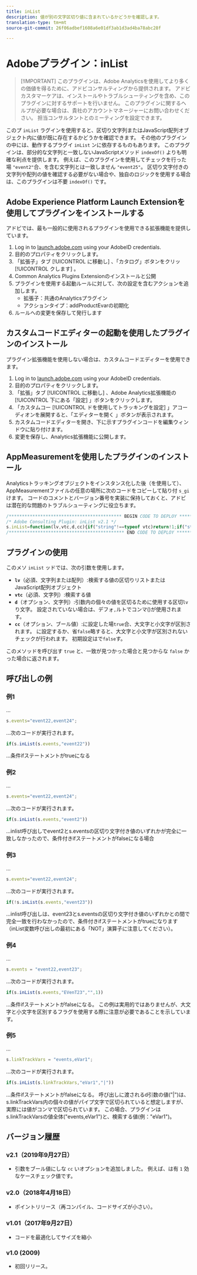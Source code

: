 ```yaml
---
title: inList
description: 値が別の文字区切り値に含まれているかどうかを確認します。
translation-type: tm+mt
source-git-commit: 26f06adbef1608a6e01df3ab1d3ad4ba78abc28f

---
```



# Adobeプラグイン：inList

> [!IMPORTANT] このプラグインは、Adobe Analyticsを使用してより多くの価値を得るために、アドビコンサルティングから提供されます。 アドビカスタマーケアは、インストールやトラブルシューティングを含め、このプラグインに対するサポートを行いません。 このプラグインに関するヘルプが必要な場合は、貴社のアカウントマネージャーにお問い合わせください。 担当コンサルタントとのミーティングを設定できます。

このプ `inList` ラグインを使用すると、区切り文字列またはJavaScript配列オブジェクト内に値が既に存在するかどうかを確認できます。 その他のプラグインの中には、動作するプラグイ `inList` ンに依存するものもあります。 このプラグインは、部分的な文字列と一致しないJavaScriptメソッド `indexOf()` よりも明確な利点を提供します。 例えば、このプラグインを使用してチェックを行った場 `"event2"`合、を含む文字列とは一致しません `"event25"`。 区切り文字付きの文字列や配列の値を確認する必要がない場合や、独自のロジックを使用する場合は、このプラグインは不要 `indexOf()` です。

## Adobe Experience Platform Launch Extensionを使用してプラグインをインストールする

アドビでは、最も一般的に使用されるプラグインを使用できる拡張機能を提供しています。

1. Log in to [launch.adobe.com](https://launch.adobe.com) using your AdobeID credentials.
1. 目的のプロパティをクリックします。
1. 「拡張子」タブ [!UICONTROL に移動し] 、「カタログ」ボタンをクリッ [!UICONTROL クします] 。
1. Common Analytics Plugins  Extensionのインストールと公開
1. プラグインを使用する起動ルールに対して、次の設定を含むアクションを追加します。
   * 拡張子：共通のAnalyticsプラグイン
   * アクションタイプ：addProductEvarの初期化
1. ルールへの変更を保存して発行します

## カスタムコードエディターの起動を使用したプラグインのインストール

プラグイン拡張機能を使用しない場合は、カスタムコードエディターを使用できます。

1. Log in to [launch.adobe.com](https://launch.adobe.com) using your AdobeID credentials.
1. 目的のプロパティをクリックします。
1. 「拡張」タブ [!UICONTROL に移動し] 、Adobe Analytics拡張機能の [!UICONTROL 下にある「設定] 」ボタンをクリックします。
1. 「カスタムコー [!UICONTROL ドを使用してトラッキングを設定] 」アコーディオンを展開すると、「エディターを開く  」ボタンが表示されます。
1. カスタムコードエディターを開き、下に示すプラグインコードを編集ウィンドウに貼り付けます。
1. 変更を保存し、Analytics拡張機能に公開します。

## AppMeasurementを使用したプラグインのインストール

Analyticsトラッキングオブジェクトをインスタンス化した後（を使用して）、AppMeasurementファイルの任意の場所に次のコードをコピーして貼り付 `s_gi`けます。 コードのコメントとバージョン番号を実装に保持しておくと、アドビは潜在的な問題のトラブルシューティングに役立ちます。

```js
/******************************************* BEGIN CODE TO DEPLOY *******************************************/
/* Adobe Consulting Plugin: inList v2.1 */
s.inList=function(lv,vtc,d,cc){if("string"!==typeof vtc)return!1;if("string"===typeof lv)lv=lv.split(d||",");else if("object"!== typeof lv)return!1;d=0;for(var e=lv.length;d<e;d++)if(1==cc&&vtc===lv[d]||vtc.toLowerCase()===lv[d].toLowerCase())return!0;return!1};
/******************************************** END CODE TO DEPLOY ********************************************/
```

## プラグインの使用

このメソ `inList` ッドでは、次の引数を使用します。

* **`lv`**（必須、文字列または配列）:検索する値の区切りリストまたはJavaScript配列オブジェクト
* **`vtc`**（必須、文字列）:検索する値
* **`d`**（オプション、文字列）:引数内の個々の値を区切るために使用する区切`lv`り文字。 設定されていない場合は、デフォ`,`ルトでコンマ()が使用されます。
* **`cc`**（オプション、ブール値）:に設定した場`true`合、大文字と小文字が区別されます。 に設定するか、省`false`略すると、大文字と小文字が区別されないチェックが行われます。 初期設定はで`false`す。

このメソッドを呼び出す `true` と、一致が見つかった場合と見つからな `false` かった場合に返されます。

## 呼び出しの例

### 例1

...

```js
s.events="event22,event24";
```

...次のコードが実行されます。

```js
if(s.inList(s.events,"event22"))
```

...条件ifステートメントがtrueになる

### 例2

...

```js
s.events="event22,event24";
```

...次のコードが実行されます。

```js
if(s.inList(s.events,"event2"))
```

...inlist呼び出しでevent2とs.eventsの区切り文字付き値のいずれかが完全に一致しなかったので、条件付きifステートメントがfalseになる場合

### 例3

...

```js
s.events="event22,event24";
```

...次のコードが実行されます。

```js
if(!s.inList(s.events,"event23"))
```

...inlist呼び出しは、event23とs.eventsの区切り文字付き値のいずれかとの間で完全一致を行わなかったので、条件付きifステートメントがtrueになります（inList変数呼び出しの最初にある「NOT」演算子に注意してください）。

### 例4

...

```js
s.events = "event22,event23";
```

...次のコードが実行されます。

```js
if(s.inList(s.events,"EVenT23","",1))
```

...条件ifステートメントがfalseになる。  この例は実用的ではありませんが、大文字と小文字を区別するフラグを使用する際に注意が必要であることを示しています。

### 例5

...

```js
s.linkTrackVars = "events,eVar1";
```

...次のコードが実行されます。

```js
if(s.inList(s.linkTrackVars,"eVar1","|"))
```

...条件ifステートメントがfalseになる。  呼び出しに渡されるd引数の値(&quot;|&quot;)は、s.linkTrackVars内の個々の値がパイプ文字で区切られていると想定しますが、実際には値がコンマで区切られています。  この場合、プラグインはs.linkTrackVarsの値全体(&quot;events,eVar1&quot;)と、検索する値(例：&quot;eVar1&quot;)。

## バージョン履歴

### v2.1（2019年9月27日）

* 引数をブール値にしな `cc` いオプションを追加しました。 例えば、は有 `1` 効なケースチェック値です。

### v2.0（2018年4月18日）

* ポイントリリース（再コンパイル、コードサイズが小さい）。

### v1.01（2017年9月27日）

* コードを最適化してサイズを縮小

### v1.0 (2009)

* 初回リリース。


